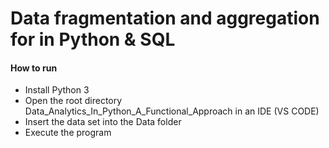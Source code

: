 # Data fragmentation and aggregation for in Python & SQL

#### How to run
- Install Python 3
- Open the root directory Data_Analytics_In_Python_A_Functional_Approach in an IDE (VS CODE)
- Insert the data set into the Data folder
- Execute the program

 
